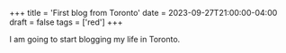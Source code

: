 +++
title = 'First blog from Toronto'
date = 2023-09-27T21:00:00-04:00
draft = false
tags = ['red']
+++

I am going to start blogging my life in Toronto.